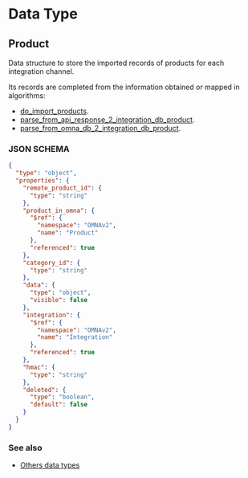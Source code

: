 # Data Type

## Product

Data structure to store the imported records of products for each integration channel.

Its records are completed from the information obtained or mapped in algorithms: 

* [do_import_products](../action-algorithms/do_import_products.md).
* [parse_from_api_response_2_integration_db_product](../parser-algorithms/parse_from_api_response_2_integration_db_product.md).
* [parse_from_omna_db_2_integration_db_product](../parser-algorithms/parse_from_omna_db_2_integration_db_product.md).
    
### JSON SCHEMA
```json
{
  "type": "object",
  "properties": {
    "remote_product_id": {
      "type": "string"
    },
    "product_in_omna": {
      "$ref": {
        "namespace": "OMNAv2",
        "name": "Product"
      },
      "referenced": true
    },
    "category_id": {
      "type": "string"
    },
    "data": {
      "type": "object",
      "visible": false
    },
    "integration": {
      "$ref": {
        "namespace": "OMNAv2",
        "name": "Integration"
      },
      "referenced": true
    },
    "hmac": {
      "type": "string"
    },
    "deleted": {
      "type": "boolean",
      "default": false
    }
  }
}
```

### See also
* [Others data types](overview?id=Product)